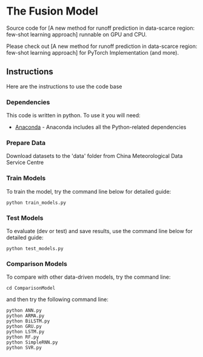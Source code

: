 # The Fusion Model
Source code for [A new method for runoff prediction in data-scarce region: few-shot learning approach] runnable on GPU and CPU.

Please check out [A new method for runoff prediction in data-scarce region: few-shot learning approach] for PyTorch Implementation (and more). 

## Instructions
Here are the instructions to use the code base

### Dependencies
This code is written in python. To use it you will need:
* [Anaconda](https://www.continuum.io/) - Anaconda includes all the Python-related dependencies

### Prepare Data
Download datasets to the 'data' folder from China Meteorological Data Service Centre

### Train Models
To train the model, try the command line below for detailed guide:
```
python train_models.py
```

### Test Models
To evaluate (dev or test) and save results, use the command line below for detailed guide:
```
python test_models.py
```

### Comparison Models
To compare with other data-driven models, try the command line:
```
cd ComparisonModel
```
and then try the following command line:
```
python ANN.py
python ARMA.py
python BiLSTM.py
python GRU.py
python LSTM.py
python RF.py
python SimpleRNN.py
python SVR.py
```
